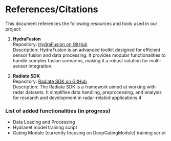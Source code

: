 # References/Citations

This document references the following resources and tools used in our project:

1. **HydraFusion**  
   Repository: [HydraFusion on GitHub](https://github.com/AICPS/hydrafusion/tree/main)  
   Description: HydraFusion is an advanced toolkit designed for efficient sensor fusion and data processing. It provides modular functionalities to handle complex fusion scenarios, making it a robust solution for multi-sensor integration.

2. **Radiate SDK**  
   Repository: [Radiate SDK on GitHub](https://github.com/marcelsheeny/radiate_sdk)  
   Description: The Radiate SDK is a framework aimed at working with radar datasets. It simplifies data handling, preprocessing, and analysis for research and development in radar-related applications.4

### List of added functionalities (in progress)
- Data Loading and Processing
- Hydranet model training script
- Gating Module (currently focusing on DeepGatingModule) training script
